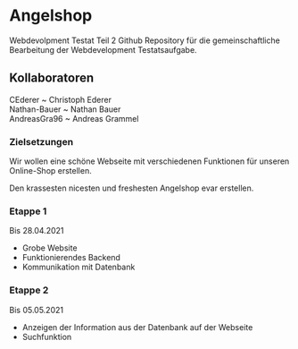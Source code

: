 # Angelshop
 Webdevolpment Testat Teil 2
 Github Repository für die gemeinschaftliche Bearbeitung der Webdevelopment Testatsaufgabe.

## Kollaboratoren
 CEderer ~ Christoph Ederer <br>
 Nathan-Bauer ~ Nathan Bauer <br>
 AndreasGra96 ~ Andreas Grammel <br>


### Zielsetzungen
 Wir wollen eine schöne Webseite mit verschiedenen Funktionen für unseren Online-Shop erstellen.
 
 Den krassesten nicesten und freshesten Angelshop evar erstellen.

### Etappe 1

Bis 28.04.2021

- Grobe Website
- Funktionierendes Backend
- Kommunikation mit Datenbank


### Etappe 2

Bis 05.05.2021

- Anzeigen der Information aus der Datenbank auf der Webseite
- Suchfunktion
